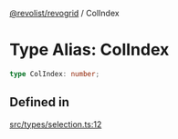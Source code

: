 [@revolist/revogrid](README.md) / ColIndex

# Type Alias: ColIndex

```ts
type ColIndex: number;
```

## Defined in

[src/types/selection.ts:12](https://github.com/revolist/revogrid/blob/c4e80f786890231c76aca88d327b090657d3fbb9/src/types/selection.ts#L12)
